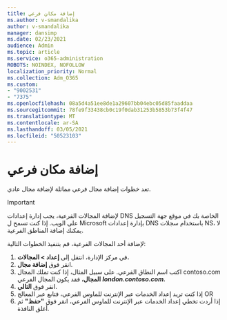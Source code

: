 ```yaml
---
title: إضافة مكان فرعي
ms.author: v-smandalika
author: v-smandalika
manager: dansimp
ms.date: 02/23/2021
audience: Admin
ms.topic: article
ms.service: o365-administration
ROBOTS: NOINDEX, NOFOLLOW
localization_priority: Normal
ms.collection: Adm_O365
ms.custom:
- "9002531"
- "7375"
ms.openlocfilehash: 08a5d4a51ee8de1a29607bb04ebc05d85faaddaa
ms.sourcegitcommit: 78fe9f33438cb0c19f0dab31253b5853b73f4f47
ms.translationtype: MT
ms.contentlocale: ar-SA
ms.lasthandoff: 03/05/2021
ms.locfileid: "50523103"
---
```

# <a name="add-a-subdomain"></a>إضافة مكان فرعي

تعد خطوات إضافة مجال فرعي مماثلة لإضافة مجال عادي. 

> [!IMPORTANT]
> لإضافة المجالات الفرعية، يجب إدارة إعدادات DNS الخاصة بك في موقع جهة التسجيل على الويب. إذا كنت تسمح ل Microsoft بإدارة إعدادات DNS باستخدام سجلات NS، لا يمكنك إضافة المناطق الفرعية. 

لإضافة أحد المجالات الفرعية، قم بتنفيذ الخطوات التالية:

1. في مركز الإدارة، انتقل إلى **إعداد > المجالات.**
2. انقر فوق **إضافة مجال**.
3. اكتب اسم النطاق الفرعي. على سبيل المثال، إذا كنت تملك المجال contoso.com **المجال،** فقد يكون المجال الفرعي **_london.contoso.com._**
4. انقر فوق **التالي**.
5. إذا كنت تريد إعداد الخدمات عبر الإنترنت للماوس الفرعي، فتابع عبر المعالج OR
6. إذا أردت تخطي إعداد الخدمات عبر الإنترنت للماوس الفرعي، انقر فوق **"حفظ"** ثم أغلق النافذة.

